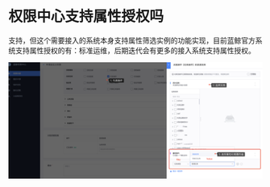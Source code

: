 # 权限中心支持属性授权吗

支持，但这个需要接入的系统本身支持属性筛选实例的功能实现，目前蓝鲸官方系统支持属性授权的有：标准运维，后期迭代会有更多的接入系统支持属性授权。

![image-20210322212344234](Attribute/image-20210322212344234.png)